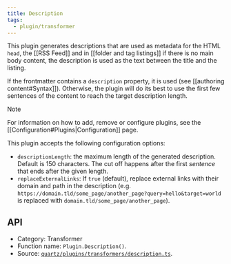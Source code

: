 ```yaml
---
title: Description
tags:
  - plugin/transformer
---
```


This plugin generates descriptions that are used as metadata for the HTML `head`, the [[RSS Feed]] and in [[folder and tag listings]] if there is no main body content, the description is used as the text between the title and the listing.

If the frontmatter contains a `description` property, it is used (see [[authoring content#Syntax]]). Otherwise, the plugin will do its best to use the first few sentences of the content to reach the target description length.

> [!note]
> For information on how to add, remove or configure plugins, see the [[Configuration#Plugins|Configuration]] page.

This plugin accepts the following configuration options:

- `descriptionLength`: the maximum length of the generated description. Default is 150 characters. The cut off happens after the first _sentence_ that ends after the given length.
- `replaceExternalLinks`: If `true` (default), replace external links with their domain and path in the description (e.g. `https://domain.tld/some_page/another_page?query=hello&target=world` is replaced with `domain.tld/some_page/another_page`).

## API

- Category: Transformer
- Function name: `Plugin.Description()`.
- Source: [`quartz/plugins/transformers/description.ts`](https://github.com/jackyzha0/quartz/blob/v4/quartz/plugins/transformers/description.ts).
